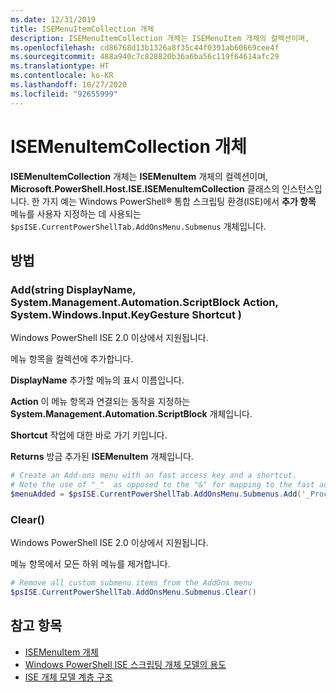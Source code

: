 ```yaml
---
ms.date: 12/31/2019
title: ISEMenuItemCollection 개체
description: ISEMenuItemCollection 개체는 ISEMenuItem 개체의 컬렉션이며,
ms.openlocfilehash: cd86768d13b1326a8f35c44f0391ab60669cee4f
ms.sourcegitcommit: 488a940c7c828820b36a6ba56c119f64614afc29
ms.translationtype: HT
ms.contentlocale: ko-KR
ms.lasthandoff: 10/27/2020
ms.locfileid: "92655999"
---
```

# <a name="the-isemenuitemcollection-object"></a>ISEMenuItemCollection 개체

**ISEMenuItemCollection** 개체는 **ISEMenuItem** 개체의 컬렉션이며, **Microsoft.PowerShell.Host.ISE.ISEMenuItemCollection** 클래스의 인스턴스입니다. 한 가지 예는 Windows PowerShell&reg; 통합 스크립팅 환경(ISE)에서 **추가 항목** 메뉴를 사용자 지정하는 데 사용되는 `$psISE.CurrentPowerShellTab.AddOnsMenu.Submenus` 개체입니다.

## <a name="method"></a>방법

### <a name="addstring-displayname-systemmanagementautomationscriptblock-action-systemwindowsinputkeygesture-shortcut-"></a>Add\(string DisplayName, System.Management.Automation.ScriptBlock Action, System.Windows.Input.KeyGesture Shortcut \)

Windows PowerShell ISE 2.0 이상에서 지원됩니다.

메뉴 항목을 컬렉션에 추가합니다.

**DisplayName** 추가할 메뉴의 표시 이름입니다.

**Action** 이 메뉴 항목과 연결되는 동작을 지정하는 **System.Management.Automation.ScriptBlock** 개체입니다.

**Shortcut** 작업에 대한 바로 가기 키입니다.

**Returns** 방금 추가된 **ISEMenuItem** 개체입니다.

```powershell
# Create an Add-ons menu with an fast access key and a shortcut.
# Note the use of "_"  as opposed to the "&" for mapping to the fast access key letter for the menu item.
$menuAdded = $psISE.CurrentPowerShellTab.AddOnsMenu.Submenus.Add('_Process', {Get-Process}, 'Alt+P')
```

### <a name="clear"></a>Clear\(\)

Windows PowerShell ISE 2.0 이상에서 지원됩니다.

메뉴 항목에서 모든 하위 메뉴를 제거합니다.

```powershell
# Remove all custom submenu items from the AddOns menu
$psISE.CurrentPowerShellTab.AddOnsMenu.Submenus.Clear()
```

## <a name="see-also"></a>참고 항목

- [ISEMenuItem 개체](The-ISEMenuItem-Object.md)
- [Windows PowerShell ISE 스크립팅 개체 모델의 용도](Purpose-of-the-Windows-PowerShell-ISE-Scripting-Object-Model.md)
- [ISE 개체 모델 계층 구조](The-ISE-Object-Model-Hierarchy.md)
